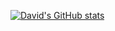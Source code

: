 [![David's GitHub stats](https://github-readme-stats.vercel.app/api?username=DavidJoacaRo&show_icons=true&theme=solarized-dark)](https://github.com/DavidJoacaRo/github-readme-stats)
